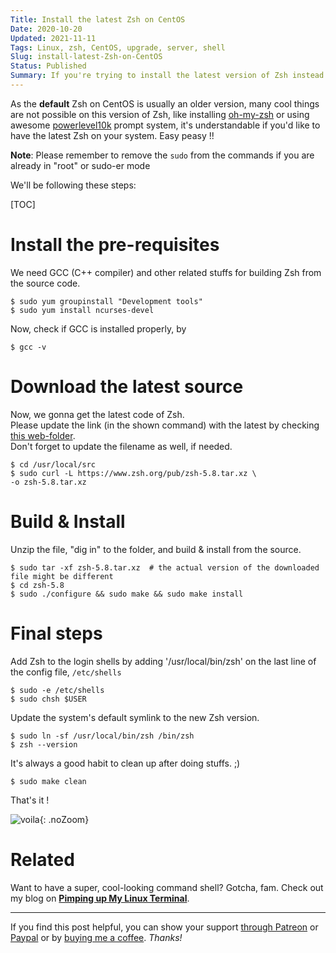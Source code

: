 ```yaml
---
Title: Install the latest Zsh on CentOS
Date: 2020-10-20
Updated: 2021-11-11
Tags: Linux, zsh, CentOS, upgrade, server, shell
Slug: install-latest-Zsh-on-CentOS
Status: Published
Summary: If you're trying to install the latest version of Zsh instead of the default old one, here you go.
---
```


As the **default** Zsh on CentOS is usually an older version, many cool things are not possible on this version of Zsh, like installing 
[oh-my-zsh](https://ohmyz.sh/) or using awesome [powerlevel10k](https://github.com/romkatv/powerlevel10k) prompt system, it's understandable if you'd like to have the latest Zsh on your system.
Easy peasy !! 

**Note**: Please remember to remove the `sudo` from the commands if you are already in "root" or sudo-er mode  

We'll be following these steps:

[TOC]

# Install the pre-requisites
We need GCC (C++ compiler) and other related stuffs for building Zsh from the source code.  

```shell-session
$ sudo yum groupinstall "Development tools"  
$ sudo yum install ncurses-devel
```

Now, check if GCC is installed properly, by  
```shell-session
$ gcc -v
```  

# Download the latest source
Now, we gonna get the latest code of Zsh.  
Please update the link (in the shown command) with the latest by checking [this web-folder](https://www.zsh.org/pub/).  
Don't forget to update the filename as well, if needed.

```shell-session
$ cd /usr/local/src
$ sudo curl -L https://www.zsh.org/pub/zsh-5.8.tar.xz \
-o zsh-5.8.tar.xz
```

# Build & Install
Unzip the file, "dig in" to the folder, and build & install from the source.   

```shell-session
$ sudo tar -xf zsh-5.8.tar.xz  # the actual version of the downloaded file might be different
$ cd zsh-5.8
$ sudo ./configure && sudo make && sudo make install
```

# Final steps
 Add Zsh to the login shells by adding '/usr/local/bin/zsh' on the last line of the config file, `/etc/shells`  

```shell-session
$ sudo -e /etc/shells
$ sudo chsh $USER
```

Update the system's default symlink to the new Zsh version.  
```shell-session
$ sudo ln -sf /usr/local/bin/zsh /bin/zsh
$ zsh --version
``` 

It's always a good habit to clean up after doing stuffs.  ;)
```shell-session
$ sudo make clean
```

That's it !

![voila](https://i.imgur.com/BEFIOXfm.jpg){: .noZoom}

# Related
Want to have a super, cool-looking command shell? Gotcha, fam. 
Check out my blog on **[Pimping up My Linux Terminal](https://blog.kmonsoor.com/pimp-up-my-terminal/)**.

---
If you find this post helpful, you can show your support [through Patreon](https://www.patreon.com/kmonsoor) or [Paypal](https://paypal.me/KhaledMonsoor/) or by [buying me a coffee](https://ko-fi.com/kmonsoor). *Thanks!*
